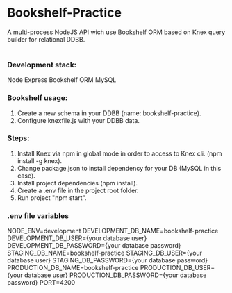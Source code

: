 # Bookshelf-Practice

A multi-process NodeJS API wich use Bookshelf ORM based on Knex query builder for relational DDBB.
<br><br>

### Development stack:
Node
Express
Bookshelf ORM
MySQL

### Bookshelf usage:

1) Create a new schema in your DDBB (name: bookshelf-practice).
2) Configure knexfile.js with your DDBB data.

### Steps:

1) Install Knex via npm in global mode in order to access to Knex cli. (npm install -g knex).<br>
2) Change package.json to install dependency for your DB (MySQL in this case).<br>
3) Install project dependencies (npm install).
4) Create a .env file in the project root folder. 
4) Run project "npm start".

### .env file variables

NODE_ENV=development
DEVELOPMENT_DB_NAME=bookshelf-practice
DEVELOPMENT_DB_USER={your database user}
DEVELOPMENT_DB_PASSWORD={your database password}
STAGING_DB_NAME=bookshelf-practice
STAGING_DB_USER={your database user}
STAGING_DB_PASSWORD={your database password}
PRODUCTION_DB_NAME=bookshelf-practice
PRODUCTION_DB_USER={your database user}
PRODUCTION_DB_PASSWORD={your database password}
PORT=4200